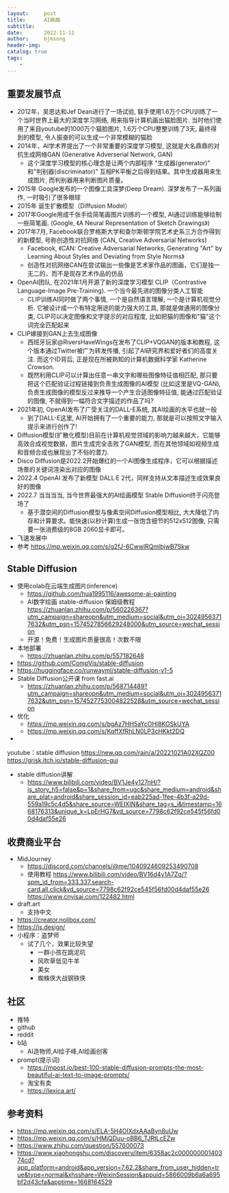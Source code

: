 ```yaml
---
layout:     post
title:      AI画画
subtitle:   
date:       2022-11-11
author:     bjmsong
header-img: 
catalog: true
tags:
    - 
---
```

## 重要发展节点
- 2012年，吴恩达和Jef Dean进行了一场试验, 联手使用1.6万个CPU训练了一个当时世界上最大的深度学习网络, 用来指导计算机画出猫脸图片. 当时他们使用了来自youtube的1000万个猫脸图片, 1.6万个CPU整整训练了3天, 最终得到的模型, 令人振奋的可以生成一个非常模糊的猫脸
- 2014年，AI学术界提出了一个非常重要的深度学习模型, 这就是大名鼎鼎的对抗生成网络GAN (Generative Adverserial Network, GAN)
    + 这个深度学习模型的核心理念是让两个内部程序 "生成器(generator)" 和"判别器(discriminator)" 互相PK平衡之后得到结果。其中生成器用来生成图片, 而判别器用来判断图片质量。
- 2015年 Google发布的一个图像工具深梦(Deep Dream). 深梦发布了一系列画作, 一时吸引了很多眼球
- 2015年 诞生扩散模型（Diffusion Model）
- 2017年Google用成千张手绘简笔画图片训练的一个模型, AI通过训练能够绘制一些简笔画. (Google, 《A Neural Representation of Sketch Drawings》)
- 2017年7月, Facebook联合罗格斯大学和查尔斯顿学院艺术史系三方合作得到的新模型, 号称创造性对抗网络 (CAN, Creative Adversarial Networks)
    + Facebook, 《CAN: Creative Adversarial Networks, Generating "Art" by Learning About Styles and Deviating from Style Norms》
    + 创造性对抗网络CAN在尝试输出一些像是艺术家作品的图画，它们是独一无二的，而不是现存艺术作品的仿品
- OpenAI团队, 在2021年1月开源了新的深度学习模型 CLIP（Contrastive Language-Image Pre-Training). 一个当今最先进的图像分类人工智能
    + CLIP训练AI同时做了两个事情, 一个是自然语言理解, 一个是计算机视觉分析. 它被设计成一个有特定用途的能力强大的工具, 那就是做通用的图像分类, CLIP可以决定图像和文字提示的对应程度, 比如把猫的图像和"猫"这个词完全匹配起来
- CLIP嫁接到GAN上去生成图像
    + 西班牙玩家@RiversHaveWings在发布了CLIP+VQGAN的版本和教程, 这个版本通过Twitter被广为转发传播, 引起了AI研究界和爱好者们的高度关注. 而这个ID背后, 正是现在所被熟知的计算机数据科学家 Katherine Crowson.
    + 既然利用CLIP可以计算出任意一串文字和哪些图像特征值相匹配, 那只要把这个匹配验证过程链接到负责生成图像的AI模型 (比如这里是VQ-GAN), 负责生成图像的模型反过来推导一个产生合适图像特征值, 能通过匹配验证的图像, 不就得到一幅符合文字描述的作品了吗?
- 2021年初, OpenAI发布了广受关注的DALL-E系统, 其AI绘画的水平也就一般
    + 到了DALL-E这里, AI开始拥有了一个重要的能力, 那就是可以按照文字输入提示来进行创作了!
- Diffusion模型(扩散化模型)目前在计算机视觉领域的影响力越来越大，它能够高效合成视觉数据，图片生成完全击败了GAN模型, 而在其他领域如视频生成和音频合成也展现出了不俗的潜力.
- Disco Diffusion是2022.2开始爆红的一个AI图像生成程序，它可以根据描述场景的关键词渲染出对应的图像
- 2022.4 OpenAI 发布了新模型 DALL·E 2代，同样支持从文本描述生成效果良好的图像
- 2022.7 当当当当, 当今世界最强大的AI绘画模型 Stable Diffusion终于闪亮登场了
    + 基于潜空间的Diffusion模型与像素空间Diffusion模型相比, 大大降低了内存和计算要求。能快速(以秒计算)生成一张饱含细节的512x512图像, 只需要一张消费级的8GB 2060显卡即可。
- 飞速发展中
- 参考
https://mp.weixin.qq.com/s/g2fJ-6CwwlRQmlbjwB7Skw


## Stable Diffusion
- 使用colab在云端生成图片(inference)
    + https://github.com/hua1995116/awesome-ai-painting
    + AI数字绘画 stable-diffusion 保姆级教程
    https://zhuanlan.zhihu.com/p/560226367?utm_campaign=shareopn&utm_medium=social&utm_oi=30249563717632&utm_psn=1574527856629248000&utm_source=wechat_session
    - 开源！免费！生成图片质量很高！次数不限
- 本地部署
    + https://zhuanlan.zhihu.com/p/557182648
- https://github.com/CompVis/stable-diffusion
- https://huggingface.co/runwayml/stable-diffusion-v1-5
- Stable Diffusion公开课 from fast.ai 
    + https://zhuanlan.zhihu.com/p/568714489?utm_campaign=shareopn&utm_medium=social&utm_oi=30249563717632&utm_psn=1574527753004822528&utm_source=wechat_session
- 优化
    - https://mp.weixin.qq.com/s/bgAz7HH5aYcOHl8KOSkUYA
    - https://mp.weixin.qq.com/s/KqffXfRhLN0LP3cHKkt2DQ
- 
youtube：stable diffusion
https://new.qq.com/rain/a/20221021A02XQZ00
https://grisk.itch.io/stable-diffusion-gui
- stable diffusion讲解
    + https://www.bilibili.com/video/BV1Je4y127nH/?is_story_h5=false&p=1&share_from=ugc&share_medium=android&share_plat=android&share_session_id=eab225ad-1fee-4b3f-a29d-559a19c5c4d5&share_source=WEIXIN&share_tag=s_i&timestamp=1668176313&unique_k=LpErHG7&vd_source=7798c62f92ce545f56fd00d4daf55e26

## 收费商业平台
- MidJourney
    + https://discord.com/channels/@me/1040924609253490708
    + 使用教程
    https://www.bilibili.com/video/BV16d4y1A7Zq/?spm_id_from=333.337.search-card.all.click&vd_source=7798c62f92ce545f56fd00d4daf55e26
    https://www.cnyisai.com/122482.html
- draft.art
    + 支持中文
- https://creator.nolibox.com/
- https://js.design/
- 小程序：盗梦师
    + 试了几个，效果比较失望
        * 一群小孩在跳泥坑
        * 风吹草低见牛羊
        * 美女
        * 蜘蛛侠大战钢铁侠

## 社区
- 推特
- github
- reddit
- b站
    + AI造物师,AI绘子峰,AI绘画创客
- prompt(提示词)
    + https://mpost.io/best-100-stable-diffusion-prompts-the-most-beautiful-ai-text-to-image-prompts/
    + 淘宝有卖
    + https://lexica.art/


## 参考资料
- https://mp.weixin.qq.com/s/ELA-5H4OlXdxAAaByn8uUw
- https://mp.weixin.qq.com/s/HMjQDuu-oBB6_TJRtLcEZw
- https://www.zhihu.com/question/557600073
- https://www.xiaohongshu.com/discovery/item/6358ac2c00000000140374cd?app_platform=android&app_version=7.62.2&share_from_user_hidden=true&type=normal&xhsshare=WeixinSession&appuid=5866009b6a6a695bf2d43cfa&apptime=1668164529